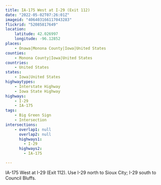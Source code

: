 ```yaml
---
title: IA-175 West at I-29 (Exit 112)
date: "2022-05-02T07:26:01Z"
imageid: "406403166117043283"
flickrid: "52085817649"
location:
    latitude: 42.026997
    longitude: -96.12852
places:
    - Onawa|Monona County|Iowa|United States
counties:
    - Monona County|Iowa|United States
countries:
    - United States
states:
    - Iowa|United States
highwaytypes:
    - Interstate Highway
    - Iowa State Highway
highways:
    - I-29
    - IA-175
tags:
    - Big Green Sign
    - Intersection
intersections:
    - overlap1: null
      overlap2: null
      highways1:
        - I-29
      highways2:
        - IA-175

---
```

IA-175 West at I-29 (Exit 112).  Use I-29 north to Sioux City; I-29 south to Council Bluffs.